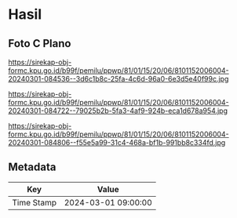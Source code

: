 # Hasil

## Foto C Plano

https://sirekap-obj-formc.kpu.go.id/b99f/pemilu/ppwp/81/01/15/20/06/8101152006004-20240301-084536--3d6c1b8c-25fa-4c6d-96a0-6e3d5e40f99c.jpg

https://sirekap-obj-formc.kpu.go.id/b99f/pemilu/ppwp/81/01/15/20/06/8101152006004-20240301-084722--79025b2b-5fa3-4af9-924b-eca1d678a954.jpg

https://sirekap-obj-formc.kpu.go.id/b99f/pemilu/ppwp/81/01/15/20/06/8101152006004-20240301-084806--f55e5a99-31c4-468a-bf1b-991bb8c334fd.jpg


## Metadata

| Key        | Value               |
| ---------- | ------------------- |
| Time Stamp | 2024-03-01 09:00:00 |



